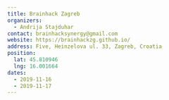```yaml
---
title: Brainhack Zagreb
organizers:
  - Andrija Stajduhar
contact: brainhacksynergy@gmail.com
website: https://brainhackzg.github.io/
address: Five, Heinzelova ul. 33, Zagreb, Croatia
position:
  lat: 45.810946
  lng: 16.001664
dates:
  - 2019-11-16
  - 2019-11-17
---
```

